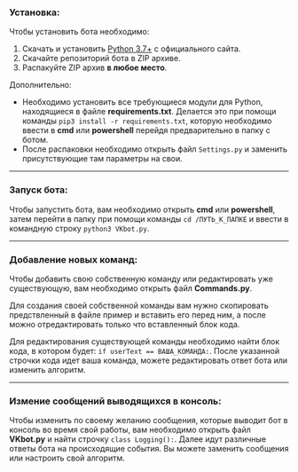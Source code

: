 ### Установка:
Чтобы установить бота необходимо:
1. Скачать и установить [Python 3.7+](https://www.python.org/downloads/) c официального сайта.
2. Скачайте репозиторий бота в ZIP архиве.
3. Распакуйте ZIP архив **в любое место**.

Дополнительно:
* Необходимо установить все требующиеся модули для Python, находящиеся в файле **requirements.txt**. Делается это при помощи команды `pip3 install -r requirements.txt`, которую необходимо ввести в **cmd** или **powershell** перейдя предварительно в папку с ботом.
* После распаковки необходимо открыть файл `Settings.py` и заменить присутствующие там параметры на свои.
____
### Запуск бота:
Чтобы запустить бота, вам необходимо открыть **cmd** или **powershell**, затем перейти в папку при помощи команды `cd /ПУТЬ_К_ПАПКЕ` и ввести в командную строку `python3 VKbot.py`.
____
### Добавление новых команд:
Чтобы добавить свою собственную команду или редактировать уже существующую, вам необходимо открыть файл **Commands.py**.

Для создания своей собственной команды вам нужно скопировать предствленный в файле пример и вставить его перед ним, а после можно отредактировать только что вставленный блок кода.

Для редактирования существующей команды необходимо найти блок кода, в котором будет: `if userText == ВАША_КОМАНДА:`. После указанной строчки кода идет ваша команда, можете редактировать ответ бота или изменить алгоритм.
____
### Измение сообщений выводящихся в консоль:
Чтобы изменить по своему желанию сообщения, которые выводит бот в консоль во время свой работы, вам необходимо открыть файл **VKbot.py** и найти строчку `class Logging():`. Далее идут различные ответы бота на происходящие события. Вы можете заменить сообщения или настроить свой алгоритм.
